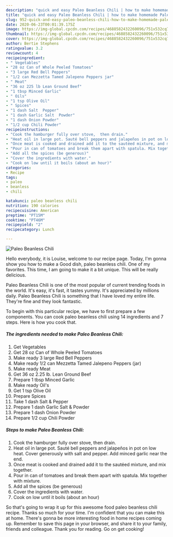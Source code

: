 ```yaml
---
description: "quick and easy Paleo Beanless Chili | how to make homemade Paleo Beanless Chili"
title: "quick and easy Paleo Beanless Chili | how to make homemade Paleo Beanless Chili"
slug: 952-quick-and-easy-paleo-beanless-chili-how-to-make-homemade-paleo-beanless-chili
date: 2020-06-23T00:01:39.175Z
image: https://img-global.cpcdn.com/recipes/4688582432260096/751x532cq70/paleo-beanless-chili-recipe-main-photo.jpg
thumbnail: https://img-global.cpcdn.com/recipes/4688582432260096/751x532cq70/paleo-beanless-chili-recipe-main-photo.jpg
cover: https://img-global.cpcdn.com/recipes/4688582432260096/751x532cq70/paleo-beanless-chili-recipe-main-photo.jpg
author: Bertie Stephens
ratingvalue: 3.2
reviewcount: 4
recipeingredient:
- " Vegetables"
- "28 oz Can of Whole Peeled Tomatoes"
- "3 large Red Bell Peppers"
- "1/2 can Mezzetta Tamed Jalepeno Peppers jar"
- " Meat"
- "36 oz 225 lb Lean Ground Beef"
- "1 tbsp Minced Garlic"
- " Oils"
- "1 tsp Olive Oil"
- " Spices"
- "1 dash Salt  Pepper"
- "1 dash Garlic Salt  Powder"
- "1 dash Onion Powder"
- "1/2 cup Chili Powder"
recipeinstructions:
- "Cook the hamburger fully over stove,  then drain."
- "Heat oil in large pot. Sauté bell peppers and jalapeños in pot on low heat.  Cover generously with salt and pepper. Add minced garlic near the end."
- "Once meat is cooked and drained add it to the sautéed mixture, and mix together."
- "Pour in can of tomatoes and break them apart with spatula. Mix together with mixture."
- "Add all the spices (be generous)"
- "Cover the ingredients with water."
- "Cook on low until it boils (about an hour)"
categories:
- Recipe
tags:
- paleo
- beanless
- chili

katakunci: paleo beanless chili 
nutrition: 190 calories
recipecuisine: American
preptime: "PT15M"
cooktime: "PT46M"
recipeyield: "2"
recipecategory: Lunch

---
```



![Paleo Beanless Chili](https://img-global.cpcdn.com/recipes/4688582432260096/751x532cq70/paleo-beanless-chili-recipe-main-photo.jpg)

Hello everybody, it is Louise, welcome to our recipe page. Today, I'm gonna show you how to make a Good dish, paleo beanless chili. One of my favorites. This time, I am going to make it a bit unique. This will be really delicious.

Paleo Beanless Chili is one of the most popular of current trending foods in the world. It's easy, it's fast, it tastes yummy. It's appreciated by millions daily. Paleo Beanless Chili is something that I have loved my entire life. They're fine and they look fantastic.




To begin with this particular recipe, we have to first prepare a few components. You can cook paleo beanless chili using 14 ingredients and 7 steps. Here is how you cook that.

<!--inarticleads1-->

##### The ingredients needed to make Paleo Beanless Chili:

1. Get  Vegetables
1. Get 28 oz Can of Whole Peeled Tomatoes
1. Make ready 3 large Red Bell Peppers
1. Make ready 1/2 can Mezzetta Tamed Jalepeno Peppers (jar)
1. Make ready  Meat
1. Get 36 oz 2.25 lb. Lean Ground Beef
1. Prepare 1 tbsp Minced Garlic
1. Make ready  Oil&#39;s
1. Get 1 tsp Olive Oil
1. Prepare  Spices
1. Take 1 dash Salt &amp; Pepper
1. Prepare 1 dash Garlic Salt &amp; Powder
1. Prepare 1 dash Onion Powder
1. Prepare 1/2 cup Chili Powder




<!--inarticleads2-->

##### Steps to make Paleo Beanless Chili:

1. Cook the hamburger fully over stove,  then drain.
1. Heat oil in large pot. Sauté bell peppers and jalapeños in pot on low heat.  Cover generously with salt and pepper. Add minced garlic near the end.
1. Once meat is cooked and drained add it to the sautéed mixture, and mix together.
1. Pour in can of tomatoes and break them apart with spatula. Mix together with mixture.
1. Add all the spices (be generous)
1. Cover the ingredients with water.
1. Cook on low until it boils (about an hour)




So that's going to wrap it up for this awesome food paleo beanless chili recipe. Thanks so much for your time. I'm confident that you can make this at home. There's gonna be more interesting food in home recipes coming up. Remember to save this page in your browser, and share it to your family, friends and colleague. Thank you for reading. Go on get cooking!
